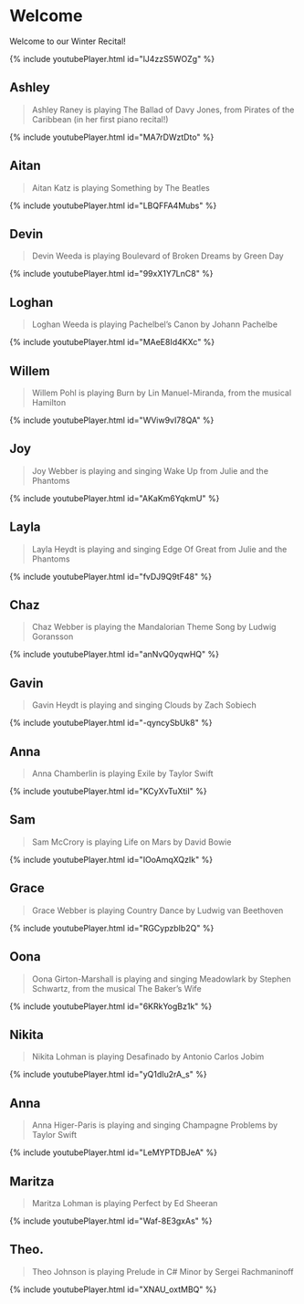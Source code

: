 # Welcome

Welcome to our Winter Recital!

{% include youtubePlayer.html id="lJ4zzS5WOZg" %}

## Ashley
> Ashley Raney is playing The Ballad of Davy Jones, from Pirates of the Caribbean (in her first piano recital!)

{% include youtubePlayer.html id="MA7rDWztDto" %}

## Aitan
> Aitan Katz is playing Something by The Beatles

{% include youtubePlayer.html id="LBQFFA4Mubs" %}

## Devin
> Devin Weeda is playing Boulevard of Broken Dreams by Green Day

{% include youtubePlayer.html id="99xX1Y7LnC8" %}

## Loghan
> Loghan Weeda is playing Pachelbel’s Canon by Johann Pachelbe

{% include youtubePlayer.html id="MAeE8Id4KXc" %}

## Willem
> Willem Pohl is playing Burn by Lin Manuel-Miranda, from the musical Hamilton

{% include youtubePlayer.html id="WViw9vI78QA" %}

## Joy 
> Joy Webber is playing and singing Wake Up from Julie and the Phantoms

{% include youtubePlayer.html id="AKaKm6YqkmU" %}

## Layla
> Layla Heydt is playing and singing Edge Of Great from Julie and the Phantoms

{% include youtubePlayer.html id="fvDJ9Q9tF48" %}

## Chaz
> Chaz Webber is playing the Mandalorian Theme Song by Ludwig Goransson

{% include youtubePlayer.html id="anNvQ0yqwHQ" %}

## Gavin
> Gavin Heydt is playing and singing Clouds by Zach Sobiech

{% include youtubePlayer.html id="-qyncySbUk8" %}

## Anna
> Anna Chamberlin is playing Exile by Taylor Swift

{% include youtubePlayer.html id="KCyXvTuXtiI" %}

## Sam
> Sam McCrory is playing Life on Mars by David Bowie

{% include youtubePlayer.html id="IOoAmqXQzIk" %}

## Grace
> Grace Webber is playing Country Dance by Ludwig van Beethoven

{% include youtubePlayer.html id="RGCypzbIb2Q" %}

## Oona
> Oona Girton-Marshall is playing and singing Meadowlark by Stephen Schwartz, from the musical The Baker’s Wife

{% include youtubePlayer.html id="6KRkYogBz1k" %}

## Nikita
> Nikita Lohman is playing Desafinado by Antonio Carlos Jobim

{% include youtubePlayer.html id="yQ1dIu2rA_s" %}

## Anna 
> Anna Higer-Paris is playing and singing Champagne Problems by Taylor Swift

{% include youtubePlayer.html id="LeMYPTDBJeA" %}

## Maritza
> Maritza Lohman is playing Perfect by Ed Sheeran

{% include youtubePlayer.html id="Waf-8E3gxAs" %}

## Theo.
> Theo Johnson is playing Prelude in C# Minor by Sergei Rachmaninoff

{% include youtubePlayer.html id="XNAU_oxtMBQ" %}






